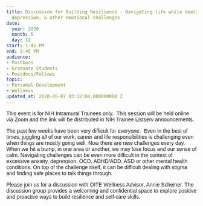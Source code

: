 ```yaml
---
title: Discussion for Building Resilience - Navigating life while dealing with anxiety,
  depression, & other emotional challenges
date:
  year: 2020
  month: 5
  day: 12
start: 1:45 PM
end: 2:45 PM
audience:
- Postbacs
- Graduate Students
- Postdocs/Fellows
topic:
- Personal Development
- Wellness
updated_at: 2020-05-07 03:12:04.000000000 Z
---
```

<span style="font-family: arial, helvetica, sans-serif;">This event is
for NIH Intramural Trainees only.  This session will be held online via
Zoom and the link will be distributed in NIH Trainee Listserv
announcements. </span>

<span style="font-family: arial, helvetica, sans-serif;">The past few
weeks have been very difficult for everyone.  Even in the best of times,
juggling all of our work, career and life responsibilities is
challenging even when things are mostly going well. Now there are new
challenges every day.  When we hit a bump, in one area or another, we
may lose focus and our sense of calm. Navigating challenges can be even
more difficult in the context of excessive anxiety, depression, OCD,
ADHD/ADD, ASD or other mental health conditions. On top of the challenge
itself, it can be difficult dealing with stigma and finding safe places
to talk things through. </span>

<span style="font-family: arial, helvetica, sans-serif;">Please join us
for a discussion with OITE Wellness Advisor, Annie Scheiner. The
discussion group provides a welcoming and confidential space to explore
positive and proactive ways to build resilience and self-care
skills.</span>
